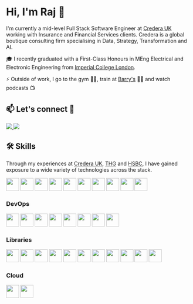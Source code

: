 # Hi, I'm Raj 👋

I'm currently a mid-level Full Stack Software Engineer at [Credera UK](https://www.credera.co.uk/) working with Insurance and Financial Services clients. Credera is a global boutique consulting firm specialising in Data, Strategy, Transformation and AI.

🎓 I recently graduated with a First-Class Honours in MEng Electrical and Electronic Engineering from [Imperial College London](https://imperial.ac.uk/).

⚡️ Outside of work, I go to the gym 🏋️‍♂️, train at [Barry's](https://www.barrys.com/) 🏃‍♂️ and watch podcasts 📺

## 📫 Let's connect 🙌

<div style="inline-block">
    <a href="https://www.linkedin.com/in/rajkjain/">
        <img src="https://img.shields.io/badge/LinkedIn-0077B5?style=for-the-badge&logo=linkedin&logoColor=white" />
    </a>
    <a href="mailto:rajkjain04@gmail.com">
        <img src="https://img.shields.io/badge/Gmail-D14836?style=for-the-badge&logo=gmail&logoColor=white" />
    </a>
</div>

## 🛠 Skills

Through my experiences at [Credera UK](https://www.credera.co.uk/), [THG](https://www.thg.com) and [HSBC](https://www.hsbc.com), I have gained exposure to a wide variety of technologies across the stack.

<div style="inline-block">
<img src="https://img.shields.io/badge/Java-%23323330.svg?style=for-the-badge&logo=java&logoColor=%23FFD43B&color=%233776AB" height="35" />
<img src="https://img.shields.io/badge/Python-%23323330.svg?style=for-the-badge&logo=python&logoColor=%23FFD43B&color=%23FFA518" height="35" />
<img src="https://img.shields.io/badge/Angular-%23323330.svg?style=for-the-badge&logo=angular&logoColor=%23FFD43B&color=%23007ACC" height="35" />
<img src="https://img.shields.io/badge/Typescript-%23323330.svg?style=for-the-badge&logo=typescript&logoColor=%23FFD43B&color=%23007ACC" height="35" />
<img src="https://img.shields.io/badge/HTML-%23323330.svg?style=for-the-badge&logo=html5&logoColor=%23FFD43B&color=%23E34F26" height="35" />
<img src="https://img.shields.io/badge/CSS-%23323330.svg?style=for-the-badge&logo=css3&logoColor=%23FFD43B&color=%231572B6" height="35" />
<img src="https://img.shields.io/badge/Node.js-%23323330.svg?style=for-the-badge&logo=node.js&logoColor=%23FFD43B&color=%2361DAFB" height="35" />
<img src="https://img.shields.io/badge/SQL-%23323330.svg?style=for-the-badge&logo=sql&logoColor=%23FFD43B&color=%23FFD43B" height="35" />
<img src="https://img.shields.io/badge/Linux Shell Scripting-%23323330.svg?style=for-the-badge&logo=linux&logoColor=%23FFD43B&color=%23FCC624" height="35" />
<img src="https://img.shields.io/badge/MATLAB-%23323330.svg?style=for-the-badge&logo=matlab&logoColor=%23FFD43B&color=%23FFD43B" height="35" />
</div>

### DevOps

<div style="inline-block">
<img src="https://img.shields.io/badge/Docker-%23323330.svg?style=for-the-badge&logo=docker&logoColor=%23FFD43B&color=%239496ED" height="35" />
<img src="https://img.shields.io/badge/Kubernetes-%23323330.svg?style=for-the-badge&logo=kubernetes&logoColor=%23FFD43B&color=%23326CE5" height="35" />
<img src="https://img.shields.io/badge/Grafana-%23323330.svg?style=for-the-badge&logo=grafana&logoColor=%23FFD43B&color=%23F46800" height="35" />
<img src="https://img.shields.io/badge/Prometheus-%23323330.svg?style=for-the-badge&logo=prometheus&logoColor=%23FFD43B&color=%23E6522C" height="35" />
<img src="https://img.shields.io/badge/BigQuery-%23323330.svg?style=for-the-badge&logo=bigquery&logoColor=%23FFD43B&color=%230076DF" height="35" />
<img src="https://img.shields.io/badge/Jenkins-%23323330.svg?style=for-the-badge&logo=jenkins&logoColor=%23FFD43B&color=%23D24939" height="35" />
<img src="https://img.shields.io/badge/Github Actions-%23323330.svg?style=for-the-badge&logo=githubactions&logoColor=%23FFD43B&color=%232671B8" height="35" />
<img src="https://img.shields.io/badge/Azure DevOps-%23323330.svg?style=for-the-badge&logo=azuredevops&logoColor=%23FFD43B&color=%230078D7" height="35" />
</div>

### Libraries

<div style = "inline-block">
<img src="https://img.shields.io/badge/Java (Spring Boot)-%23323330.svg?style=for-the-badge&logo=spring&logoColor=%23FFD43B&color=%236DB33F" height="35" />
<img src="https://img.shields.io/badge/Python (Flask)-%23323330.svg?style=for-the-badge&logo=flask&logoColor=%23FFD43B&color=%23000000" height="35" />
<img src="https://img.shields.io/badge/Python (Pandas)-%23323330.svg?style=for-the-badge&logo=pandas&logoColor=%23FFD43B&color=%23015057" height="35" />
<img src="https://img.shields.io/badge/Python (NumPy)-%23323330.svg?style=for-the-badge&logo=numpy&logoColor=%23FFD43B&color=%23001371" height="35" />
<img src="https://img.shields.io/badge/Python (Scikit-Learn)-%23323330.svg?style=for-the-badge&logo=scikitlearn&logoColor=%23FFD43B&color=%23F7931E" height="35" />
<img src="https://img.shields.io/badge/Python (Matplotlib)-%23323330.svg?style=for-the-badge&logo=matplotlib&logoColor=%23FFD43B&color=%23E10098" height="35" />
<img src="https://img.shields.io/badge/Python (Tensorflow)-%23323330.svg?style=for-the-badge&logo=tensorflow&logoColor=%23FFD43B&color=%23FF6F00" height="35" />
<img src="https://img.shields.io/badge/Python (Spark)-%23323330.svg?style=for-the-badge&logo=apache-spark&logoColor=%23FFD43B&color=%23E25A1B" height="35" />
<img src="https://img.shields.io/badge/Selenium-%23323330.svg?style=for-the-badge&logo=selenium&logoColor=%23FFD43B&color=%23376AB7" height="35" />
<img src="https://img.shields.io/badge/Jest-%23323330.svg?style=for-the-badge&logo=jest&logoColor=%23FFD43B&color=%23C21325" height="35" />
<img src="https://img.shields.io/badge/RxJS-%23323330.svg?style=for-the-badge&logo=rxjs&logoColor=%23FFD43B&color=%23076A87" height="35" />
</div>

### Cloud

<div style = "inline-block">
<img src="https://img.shields.io/badge/Azure-%23323330.svg?style=for-the-badge&logo=microsoftazure&logoColor=%23FFD43B&color=%230078D4" height="35" />
<img src="https://img.shields.io/badge/Google Cloud Platform (GCP)-%23323330.svg?style=for-the-badge&logo=googlecloud&logoColor=%23FFD43B&color=%234285F4" height="35" />
</div>
